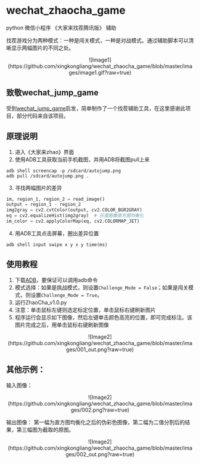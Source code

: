 # wechat_zhaocha_game
python 微信小程序 《大家来找茬腾讯版》 辅助

找茬游戏分为两种模式：一种是闯关模式，一种是对战模式。通过辅助脚本可以清晰显示两幅图片的不同之处。

<center>![Image1](https://github.com/xingkongliang/wechat_zhaocha_game/blob/master/images/image1.gif?raw=true)</center>

## 致敬wechat_jump_game
受到[wechat_jump_game](https://github.com/wangshub/wechat_jump_game)启发，简单制作了一个找茬辅助工具，在这里感谢此项目，部分代码来自该项目。

## 原理说明
1. 进入《大家来zhao》界面
2. 使用ADB工具获取当前手机截图，并用ADB将截图pull上来
```
adb shell screencap -p /sdcard/autojump.png
adb pull /sdcard/autojump.png .
```

3. 寻找两幅图片的差异
``` Python
im, region_1, region_2 = read_image()
output = region_1 - region_2
img2gray = cv2.cvtColor(output, cv2.COLOR_BGR2GRAY)
eq = cv2.equalizeHist(img2gray)  # 灰度图像直方图均衡化
im_color = cv2.applyColorMap(eq, cv2.COLORMAP_JET)
```
4. 用ADB工具点击屏幕，圈出差异位置
```
adb shell input swipe x y x y time(ms)
```

## 使用教程

1. 下载[ADB](http://adbshell.com/downloads)，要保证可以调用adb命令
2. 模式选择：如果是挑战模式，则设置`Challenge_Mode = False`；如果是闯关模式，则设置`Challenge_Mode = True`。
3. 运行ZhaoCha_v1.0.py
4. 注意：单击鼠标左键则选定标定位置，单击鼠标右键刷新图片
5. 程序运行会显示如下图像，然后左键单击颜色高亮的位置，即可完成标注。该图片完成之后，用单击鼠标右键刷新图像

<center>![Image2](https://github.com/xingkongliang/wechat_zhaocha_game/blob/master/images/001_out.png?raw=true)</center>

## 其他示例：
输入图像：
<center>![Image2](https://github.com/xingkongliang/wechat_zhaocha_game/blob/master/images/002.png?raw=true)</center>

输出图像：
第一幅为直方图均衡化之后的伪彩色图像，第二幅为二值分割后的结果，第三幅图为截取的原图。
<center>![Image2](https://github.com/xingkongliang/wechat_zhaocha_game/blob/master/images/002_out.png?raw=true)</center>
